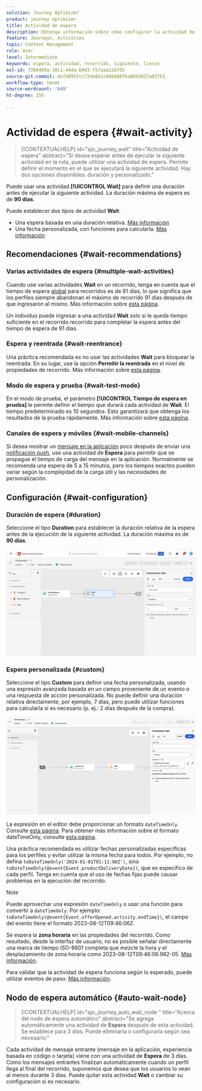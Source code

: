 ```yaml
---
solution: Journey Optimizer
product: journey optimizer
title: Actividad de espera
description: Obtenga información sobre cómo configurar la actividad de espera
feature: Journeys, Activities
topic: Content Management
role: User
level: Intermediate
keywords: espera, actividad, recorrido, siguiente, lienzo
exl-id: 7268489a-38c1-44da-b043-f57aaa12d7d5
source-git-commit: da7d895fcc724e6b1c0d6480f6a8693037a03752
workflow-type: tm+mt
source-wordcount: '649'
ht-degree: 15%

---
```


# Actividad de espera {#wait-activity}

>[!CONTEXTUALHELP]
>id="ajo_journey_wait"
>title="Actividad de espera"
>abstract="Si desea esperar antes de ejecutar la siguiente actividad en la ruta, puede utilizar una actividad de espera. Permite definir el momento en el que se ejecutará la siguiente actividad. Hay dos opciones disponibles: duración y personalizado."

Puede usar una actividad **[!UICONTROL Wait]** para definir una duración antes de ejecutar la siguiente actividad.  La duración máxima de espera es de **90 días**.

Puede establecer dos tipos de actividad **Wait**:

* Una espera basada en una duración relativa. [Más información](#duration)
* Una fecha personalizada, con funciones para calcularla. [Más información](#custom)

<!--
* [Email send time optimization](#email_send_time_optimization)
* [Fixed date](#fixed_date) 
-->

## Recomendaciones {#wait-recommendations}

### Varias actividades de espera {#multiple-wait-activities}

Cuando use varias actividades **Wait** en un recorrido, tenga en cuenta que el tiempo de espera [global](journey-properties.md#global_timeout) para recorridos es de 91 días, lo que significa que los perfiles siempre abandonan el máximo de recorrido 91 días después de que ingresaron al mismo. Más información sobre [esta página](journey-properties.md#global_timeout).

Un individuo puede ingresar a una actividad **Wait** solo si le queda tiempo suficiente en el recorrido recorrido para completar la espera antes del tiempo de espera de 91 días.

### Espera y reentrada {#wait-reentrance}

Una práctica recomendada es no usar las actividades **Wait** para bloquear la reentrada. En su lugar, use la opción **Permitir la reentrada** en el nivel de propiedades de recorrido. Más información sobre [esta página](../building-journeys/journey-properties.md#entrance).

### Modo de espera y prueba {#wait-test-mode}

En el modo de prueba, el parámetro **[!UICONTROL Tiempo de espera en prueba]** le permite definir el tiempo que durará cada actividad de **Wait**. El tiempo predeterminado es 10 segundos. Esto garantizará que obtenga los resultados de la prueba rápidamente. Más información sobre [esta página](../building-journeys/testing-the-journey.md).

### Canales de espera y móviles {#wait-mobile-channels}

Si desea mostrar un [mensaje en la aplicación](../in-app/create-in-app.md) poco después de enviar una [notificación push](../push/get-started-push.md), use una actividad de **Espera** para permitir que se propague el tiempo de carga del mensaje en la aplicación. Normalmente se recomienda una espera de 5 a 15 minutos, pero los tiempos exactos pueden variar según la complejidad de la carga útil y las necesidades de personalización.

## Configuración {#wait-configuration}

### Duración de espera {#duration}

Seleccione el tipo **Duration** para establecer la duración relativa de la espera antes de la ejecución de la siguiente actividad. La duración máxima es de **90 días**.

![Definir la duración de la espera](assets/journey55.png)

<!--
## Fixed date wait{#fixed_date}

Select the date for the execution of the next activity.

![](assets/journey56.png)

-->

### Espera personalizada {#custom}

Seleccione el tipo **Custom** para definir una fecha personalizada, usando una expresión avanzada basada en un campo proveniente de un evento o una respuesta de acción personalizada. No puede definir una duración relativa directamente, por ejemplo, 7 días, pero puede utilizar funciones para calcularla si es necesario (p. ej.: 2 días después de la compra).

![Definir una espera personalizada con una expresión](assets/journey57.png)

La expresión en el editor debe proporcionar un formato `dateTimeOnly`. Consulte [esta página](expression/expressionadvanced.md). Para obtener más información sobre el formato dateTimeOnly, consulte [esta página](expression/data-types.md).

Una práctica recomendada es utilizar fechas personalizadas específicas para los perfiles y evitar utilizar la misma fecha para todos. Por ejemplo, no defina `toDateTimeOnly('2024-01-01T01:11:00Z')`, sino `toDateTimeOnly(@event{Event.productDeliveryDate})`, que es específico de cada perfil. Tenga en cuenta que el uso de fechas fijas puede causar problemas en la ejecución del recorrido.


>[!NOTE]
>
>Puede aprovechar una expresión `dateTimeOnly` o usar una función para convertir a `dateTimeOnly`. Por ejemplo: `toDateTimeOnly(@event{Event.offerOpened.activity.endTime})`, el campo del evento tiene el formato 2023-08-12T09:46:06Z.
>
>Se espera la **zona horaria** en las propiedades del recorrido. Como resultado, desde la interfaz de usuario, no es posible señalar directamente una marca de tiempo ISO-8601 completa que mezcle la hora y el desplazamiento de zona horaria como 2023-08-12T09:46:06.982-05. [Más información](../building-journeys/timezone-management.md).


Para validar que la actividad de espera funciona según lo esperado, puede utilizar eventos de paso. [Más información](../reports/query-examples.md#common-queries).

## Nodo de espera automático  {#auto-wait-node}


>[!CONTEXTUALHELP]
>id="ajo_journey_auto_wait_node "
>title="Acerca del nodo de espera automático"
>abstract="Se agrega automáticamente una actividad de **Espera** después de esta actividad. Se establece para 3 días. Puede eliminarla o configurarla según sea necesario."

Cada actividad de mensaje entrante (mensaje en la aplicación, experiencia basada en código o tarjeta) viene con una actividad de **Espera** de 3 días. Como los mensajes entrantes finalizan automáticamente cuando un perfil llega al final del recorrido, suponemos que desea que los usuarios lo vean al menos durante 3 días. Puede quitar esta actividad **Wait** o cambiar su configuración si es necesario.